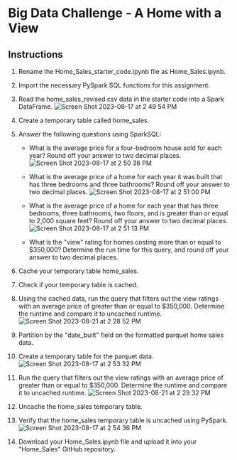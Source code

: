 # Big Data Challenge - A Home with a View


## Instructions

1. Rename the Home_Sales_starter_code.ipynb file as Home_Sales.ipynb.
2. Import the necessary PySpark SQL functions for this assignment.
3. Read the home_sales_revised.csv data in the starter code into a Spark DataFrame. ![Screen Shot 2023-08-17 at 2 49 54 PM](https://github.com/PsCushman/big-data-home-sales-challenge/assets/122395437/a1643a4d-d88c-4f63-af14-ecca14e5211c)

4. Create a temporary table called home_sales. 
5. Answer the following questions using SparkSQL:
   - What is the average price for a four-bedroom house sold for each year? Round off your answer to two decimal places.  ![Screen Shot 2023-08-17 at 2 50 36 PM](https://github.com/PsCushman/big-data-home-sales-challenge/assets/122395437/f6edfc55-36f0-4442-90c9-66f0db0b006f)

   - What is the average price of a home for each year it was built that has three bedrooms and three bathrooms? Round off your answer to two decimal places.  ![Screen Shot 2023-08-17 at 2 51 00 PM](https://github.com/PsCushman/big-data-home-sales-challenge/assets/122395437/7b149b42-a981-4a5f-a271-9b8fd23a1846)

   - What is the average price of a home for each year that has three bedrooms, three bathrooms, two floors, and is greater than or equal to 2,000 square feet? Round off your answer to two decimal places.  ![Screen Shot 2023-08-17 at 2 51 13 PM](https://github.com/PsCushman/big-data-home-sales-challenge/assets/122395437/2e2686c5-33cb-4516-95f0-e54e9b91fe42)

   - What is the "view" rating for homes costing more than or equal to $350,000? Determine the run time for this query, and round off your answer to two decimal places.
6. Cache your temporary table home_sales.
7. Check if your temporary table is cached.
8. Using the cached data, run the query that filters out the view ratings with an average price of greater than or equal to $350,000. Determine the runtime and compare it to uncached runtime. ![Screen Shot 2023-08-21 at 2 28 52 PM](https://github.com/PsCushman/big-data-home-sales-challenge/assets/122395437/a0242941-ebc1-4cd2-8e99-20dcc3825033)


9. Partition by the "date_built" field on the formatted parquet home sales data.
10. Create a temporary table for the parquet data. ![Screen Shot 2023-08-17 at 2 53 32 PM](https://github.com/PsCushman/big-data-home-sales-challenge/assets/122395437/e899a3b4-d0b3-4957-a1e7-65f2023a16d4)

11. Run the query that filters out the view ratings with an average price of greater than or equal to $350,000. Determine the runtime and compare it to uncached runtime. 
![Screen Shot 2023-08-21 at 2 29 32 PM](https://github.com/PsCushman/big-data-home-sales-challenge/assets/122395437/fa12b003-fe74-4d03-a5ea-290e73d8fd84)

12. Uncache the home_sales temporary table.
13. Verify that the home_sales temporary table is uncached using PySpark.  ![Screen Shot 2023-08-17 at 2 54 36 PM](https://github.com/PsCushman/big-data-home-sales-challenge/assets/122395437/84dd9803-0dab-45ae-8ff7-30e84be851c0)

14. Download your Home_Sales.ipynb file and upload it into your "Home_Sales" GitHub repository.
